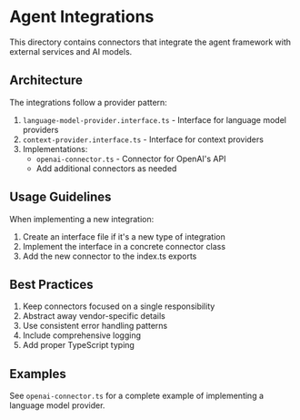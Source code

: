 # Agent Integrations

This directory contains connectors that integrate the agent framework with external services and AI models.

## Architecture

The integrations follow a provider pattern:

1. `language-model-provider.interface.ts` - Interface for language model providers
2. `context-provider.interface.ts` - Interface for context providers
3. Implementations:
   - `openai-connector.ts` - Connector for OpenAI's API
   - Add additional connectors as needed

## Usage Guidelines

When implementing a new integration:

1. Create an interface file if it's a new type of integration
2. Implement the interface in a concrete connector class
3. Add the new connector to the index.ts exports

## Best Practices

1. Keep connectors focused on a single responsibility
2. Abstract away vendor-specific details
3. Use consistent error handling patterns
4. Include comprehensive logging
5. Add proper TypeScript typing

## Examples

See `openai-connector.ts` for a complete example of implementing a language model provider. 